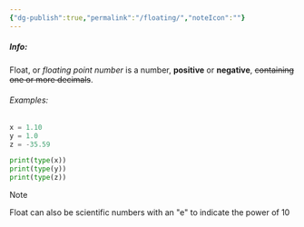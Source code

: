 ```yaml
---
{"dg-publish":true,"permalink":"/floating/","noteIcon":""}
---
```


##### Info:
Float, or *floating point number* is a number, **positive** or **negative**, ~~containing one or more decimals~~.

###### Examples:
```Python
x = 1.10
y = 1.0
z = -35.59

print(type(x))
print(type(y))
print(type(z))
```

> [!Note] 
> Float can also be scientific numbers with an "e" to indicate the power of 10